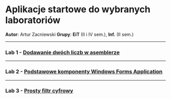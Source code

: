 # Aplikacje startowe do wybranych laboratoriów

**Autor**: Artur Zacniewski
**Grupy**: **EiT** (II i IV sem.), **Inf.** (II sem.)  


---
### Lab 1 - [Dodawanie dwóch liczb w asemblerze](https://github.com/zacniewski/materials-for-UMG-students/tree/master/ASK_LAB)  

---
### Lab 2 - [Podstawowe komponenty Windows Forms Application](https://github.com/zacniewski/materials-for-UMG-students/tree/master/WFA1)  

---
### Lab 3 - [Prosty filtr cyfrowy](https://github.com/zacniewski/materials-for-UMG-students/tree/master/Lab3)  

